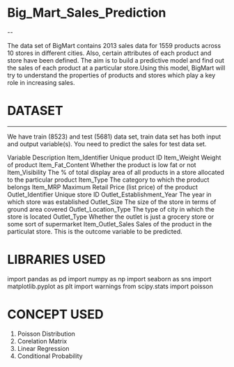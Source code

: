 # Big_Mart_Sales_Prediction
--

The data set of BigMart contains 2013 sales data for 1559 products across 10 stores in different cities. Also, certain attributes of each product and store have been defined. The aim is to build a predictive model and find out the sales of each product at a particular store.Using this model, BigMart will try to understand the properties of products and stores which play a key role in increasing sales.
# DATASET
---
We have train (8523) and test (5681) data set, train data set has both input and output variable(s). You need to predict the sales for test data set.

Variable	                 Description
Item_Identifier	                 Unique product ID
Item_Weight                      Weight of product
Item_Fat_Content	               Whether the product is low fat or not
Item_Visibility	                 The % of total display area of all products in a store allocated to the particular product
Item_Type	                       The category to which the product belongs
Item_MRP	                       Maximum Retail Price (list price) of the product
Outlet_Identifier	               Unique store ID
Outlet_Establishment_Year	       The year in which store was established
Outlet_Size	                     The size of the store in terms of ground area covered
Outlet_Location_Type	           The type of city in which the store is located
Outlet_Type	                     Whether the outlet is just a grocery store or some sort of supermarket
Item_Outlet_Sales	               Sales of the product in the particulat store. This is the outcome variable to be predicted.

# LIBRARIES USED
import pandas as pd
import numpy as np
import seaborn as sns
import matplotlib.pyplot as plt
import warnings
from scipy.stats import poisson

# CONCEPT USED
1.  Poisson Distribution
2.  Corelation Matrix
3.  Linear Regression
4.  Conditional Probability
